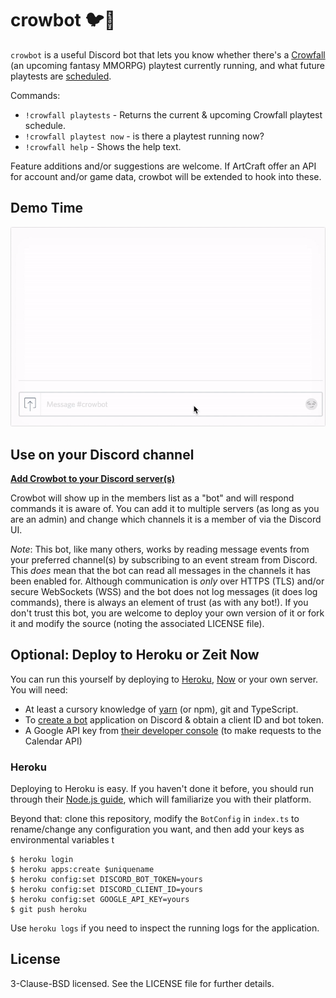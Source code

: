 # crowbot 🐦🤖

`crowbot` is a useful Discord bot that lets you know whether there's a [Crowfall](https://www.crowfall.com/) (an upcoming fantasy MMORPG) playtest currently running, and what future playtests are [scheduled](https://www.crowfall.com/en/playtest-schedule/).

Commands:

* `!crowfall playtests` - Returns the current & upcoming Crowfall playtest schedule.
* `!crowfall playtest now` - is there a playtest running now?
* `!crowfall help` - Shows the help text.

Feature additions and/or suggestions are welcome. If ArtCraft offer an API for account and/or game data, crowbot will be extended to hook into these.

## Demo Time

![crowbot in action](crowbot-demo.gif)

## Use on your Discord channel

**[Add Crowbot to your Discord server(s)](https://discordapp.com/oauth2/authorize?client_id=301018179373760512&permissions=19456&scope=bot)**

Crowbot will show up in the members list as a "bot" and will respond commands it is aware of. You can add it to multiple servers (as long as you are an admin) and change which channels it is a member of via the Discord UI.

*Note*: This bot, like many others, works by reading message events from your preferred channel(s) by subscribing to an event stream from Discord. This *does* mean that the bot can read all messages in the channels it has been enabled for. Although communication is *only* over HTTPS (TLS) and/or secure WebSockets (WSS) and the bot does not log messages (it does log commands), there is always an element of trust (as with any bot!). If you don't trust this bot, you are welcome to deploy your own version of it or fork it and modify the source (noting the associated LICENSE file).

## Optional: Deploy to Heroku or Zeit Now

You can run this yourself by deploying to [Heroku](https://www.heroku.com/), [Now](https://zeit.co/now) or your own server. You will need:

* At least a cursory knowledge of [yarn](https://yarnpkg.com/en/) (or npm), git and TypeScript.
* To [create a bot](https://discordapp.com/developers/applications/me) application on Discord & obtain a client ID and bot token.
* A Google API key from [their developer console](https://console.developers.google.com/apis/dashboard) (to make requests to the Calendar API)

### Heroku

Deploying to Heroku is easy. If you haven't done it before, you should run through their [Node.js guide](https://devcenter.heroku.com/articles/getting-started-with-nodejs#introduction), which will familiarize you with their platform.

Beyond that: clone this repository, modify the `BotConfig` in `index.ts` to rename/change any configuration you want, and then add your keys as environmental variables t

```
$ heroku login
$ heroku apps:create $uniquename
$ heroku config:set DISCORD_BOT_TOKEN=yours
$ heroku config:set DISCORD_CLIENT_ID=yours
$ heroku config:set GOOGLE_API_KEY=yours
$ git push heroku
```

Use `heroku logs` if you need to inspect the running logs for the application.

## License

3-Clause-BSD licensed. See the LICENSE file for further details.
